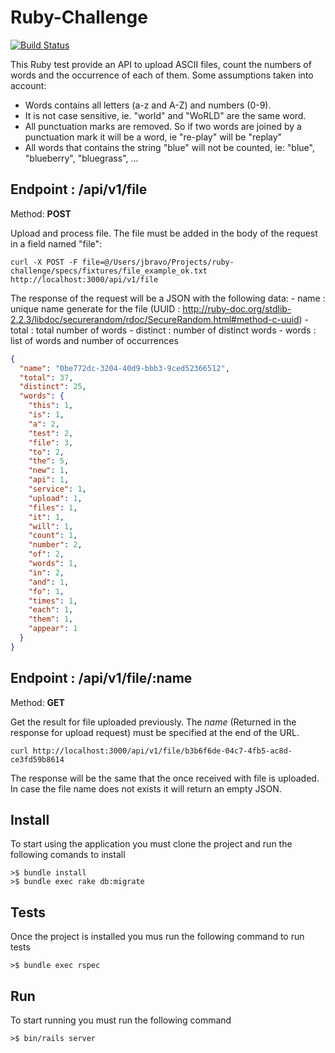 Ruby-Challenge
==============

[![Build Status](https://travis-ci.org/javibravo/ruby-challenge.svg?branch=master)](https://travis-ci.org/javibravo/ruby-challenge)

This Ruby test provide an API to upload ASCII files, count the numbers of words and the occurrence of each of them.
Some assumptions taken into account:

   - Words contains all letters (a-z and A-Z) and numbers (0-9).
   - It is not case sensitive, ie. "world" and "WoRLD" are the same word.
   - All punctuation marks are removed. So if two words are joined by a punctuation mark it will be a word, ie "re-play" will be "replay"
   - All words that contains the string "blue" will not be counted, ie: "blue", "blueberry", "bluegrass", ...

Endpoint : /api/v1/file
-----------------------
Method: **POST**

Upload and process file. The file must be added in the body of the request in a field named "file":

```
curl -X POST -F file=@/Users/jbravo/Projects/ruby-challenge/specs/fixtures/file_example_ok.txt http://localhost:3000/api/v1/file
```

The response of the request will be a JSON with the following data:
    - name : unique name generate for the file (UUID : http://ruby-doc.org/stdlib-2.2.3/libdoc/securerandom/rdoc/SecureRandom.html#method-c-uuid)
    - total : total number of words
    - distinct : number of distinct words
    - words : list of words and number of occurrences

```json
{
  "name": "0be772dc-3204-40d9-bbb3-9ced52366512",
  "total": 37,
  "distinct": 25,
  "words": {
    "this": 1,
    "is": 1,
    "a": 2,
    "test": 2,
    "file": 3,
    "to": 2,
    "the": 5,
    "new": 1,
    "api": 1,
    "service": 1,
    "upload": 1,
    "files": 1,
    "it": 1,
    "will": 1,
    "count": 1,
    "number": 2,
    "of": 2,
    "words": 1,
    "in": 2,
    "and": 1,
    "fo": 1,
    "times": 1,
    "each": 1,
    "them": 1,
    "appear": 1
  }
}
```

Endpoint : /api/v1/file/:name
-----------------------
Method: **GET**

Get the result for file uploaded previously. The *name* (Returned in the response for upload request) must be specified
at the end of the URL.

```
curl http://localhost:3000/api/v1/file/b3b6f6de-04c7-4fb5-ac8d-ce3fd59b8614
```

The response will be the same that the once received with file is uploaded. In case the file name does not exists it
will return an empty JSON.


Install
-------

To start using the application you must clone the project and run the following comands to install

```
>$ bundle install
>$ bundle exec rake db:migrate
```

Tests
-----

Once the project is installed you mus run the following command to run tests

```
>$ bundle exec rspec
```

Run
---

To start running you must run the following command

```
>$ bin/rails server
```